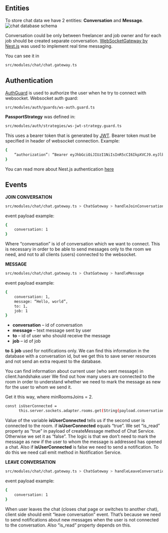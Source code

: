 ## Entities

To store chat data we have 2 entities: **Conversation** and **Message**.
![chat database schema](https://i.imgur.com/eAJKR32.png)

Conversation could be only between freelancer and job owner and for each job should be created separate conversation.
[WebSocketGateway by Nest.js](https://docs.nestjs.com/websockets/gateways) was used to implement real time messaging.

You can see it in
```bash
src/modules/chat/chat.gateway.ts
```

## Authentication
[AuthGuard](https://docs.nestjs.com/guards) is used to authorize the user when he try to connect with websocket.
Websocket auth guard:
```bash
src/modules/auth/guards/ws-auth.guard.ts
```

**PassportStrategy** was defined in:
```bash
src/modules/auth/strategies/ws-jwt-strategy.guard.ts
```
This uses a bearer token that is generated by [JWT](https://jwt.io/).
Bearer token must be specified in header of websocket connection.
Example:
```bash
{
    “authorization”: “Bearer eyJhbGciOiJIUzI1NiIsInR5cCI6IkpXVCJ9.eyJlbWFpbCI6Imt1a3NlcmcxMjNAZ21haWwuY29tIiwiaWF0IjoxNjczMjc0NDE5LCJleHAiOjE2NzQ1NzA0MTl9.zEIchRrJc0t0opSzp2eruLjjS2G8U5iRvX4pGVxNViM”
}
```
You can read more about Nest.js authentication [here](https://docs.nestjs.com/security/authentication)

## Events
**JOIN CONVERSATION**
```bash
src/modules/chat/chat.gateway.ts > ChatGateway > handleJoinConversation
```

event payload example:
```bash
{
    conversation: 1
}
```
Where “conversation” is id of conversation which we want to connect.
This is necessary in order to be able to send messages only to the room we need, and not to all clients (users) connected to the websocket.

**MESSAGE**
```bash
src/modules/chat/chat.gateway.ts > ChatGateway > handleMessage
```

event payload example:
```bash
{
    conversation: 1,
    message: “Hello, world”,
    to: 1,
    job: 1
}
```

- **conversation** – id of conversation
- **message** – text message sent by user
- **to** – id of user who should receive the message
- **job** – id of job

**to** & **job** used for notifications only. We can find this information in the database with a conversation id, but we get this to save server resources and not send an extra request to the database.

You can find information about current user (who sent message) in client.handshake.user
We find out how many users are connected to the room in order to understand whether we need to mark the message as new for the user to whom we send it.

Get it this way, where minRoomsJoins = 2.
```bash
const isUserConnected =
      this.server.sockets.adapter.rooms.get(String(payload.conversation)).size > minRoomJoins;
```
Value of the variable **isUserConnected** tells us if the second user is connected to the room.
if **isUserConnected**  equals “true”. We set “is_read” property as “true” in payload of createMessage method of Chat Service. Otherwise we set it as “false”. The logic is that we don’t need to mark the message as new if the user to whom the message is addressed has opened a chat.
Also if **isUserConnected** is false we need to send a notification. To do this we need call emit method in Notification Service.

**LEAVE CONVERSATION**
```bash
src/modules/chat/chat.gateway.ts > ChatGateway > handleLeaveConversation
```

event payload example:
```bash
{
    conversation: 1
}
```
When user leaves the chat (closes chat page or switches to another chat), client side should emit “leave conversation” event. That’s because we need to send notifications about new messages when the user is not connected to the conversation. Also “is_read” property depends on this.